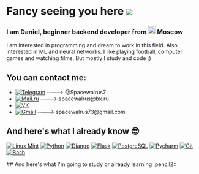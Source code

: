 # Fancy seeing you here ![](https://user-images.githubusercontent.com/18350557/176309783-0785949b-9127-417c-8b55-ab5a4333674e.gif)
<h3>I am Daniel, beginner backend developer from <img width="20" height="20" src="https://img.icons8.com/color/48/russian-federation-circular.png" alt="russian-federation-circular"/> Moscow</h3>
<p>I am interested in programming and dream to work in this field. Also interested in ML and neural networks. I like playing football, computer games and watching films. But mostly I study and code :)</p>  

## You can contact me:
<ul>
  <li><a href="#"><img alt="Telegram" src="https://img.shields.io/badge/-Telegram-%2326A5E4?logo=telegram&style=plastic"></a>  ----> @Spacewalrus7</li>
  <li><a href="#"><img alt="Mail.ru" src="https://img.shields.io/badge/-Mail.ru-%23005FF9?logo=maildotru&style=plastic"></a>  ----> spacewalrus@bk.ru</li>
  <li><a href="https://vk.com/spacewalrus7"><img alt="VK" src="https://img.shields.io/badge/-VK-%230077FF?logo=vk&style=plastic"></a></li>
  <li><a href="#"><img alt="Gmail" src="https://img.shields.io/badge/-Gmail-%23EA4335?logo=gmail&color=white&style=plastic"></a>  ----> spacewalrus73@gmail.com</li>  
</ul>

## And here's what I already know :sunglasses:
<p>
  <a href="#"><img alt="Linux Mint" src="https://img.shields.io/badge/Linux_Mint-87CF3E?style=plastic&logo=linux-mint&logoColor=white"></a>
  <a href="#"><img alt="Python" src="https://img.shields.io/badge/Python-14354C?style=plastic&logo=python&logoColor=yellow"></a>
  <a href="#"><img alt="Django" src="https://img.shields.io/badge/Django-092E20?style=plastic&logo=django&logoColor=white"></a>
  <a href="#"><img alt="Flask" src="https://img.shields.io/badge/Flask-000000?style=plastic&logo=flask&logoColor=blue"></a>
  <a href="#"><img alt="PostgreSQL" src="https://img.shields.io/badge/PostgreSQL-316192?style=plastic&logo=postgresql&logoColor=white"></a>
  <a href="#"><img alt="Pycharm" src="https://img.shields.io/badge/PyCharm-000000.svg?&style=plastic&logo=PyCharm&logoColor=yellow"></a>
  <a href="#"><img alt="Git" src="https://img.shields.io/badge/GIT-E44C30?style=plastic&logo=git&logoColor=white"></a>
  <a href="#"><img alt="Bash" src="https://img.shields.io/badge/GNU%20Bash-4EAA25?style=plastic&logo=GNU%20Bash&logoColor=black"></a>
 </p>
  ## And here's what I'm going to study or already learning :pencil2::
  
  
  

